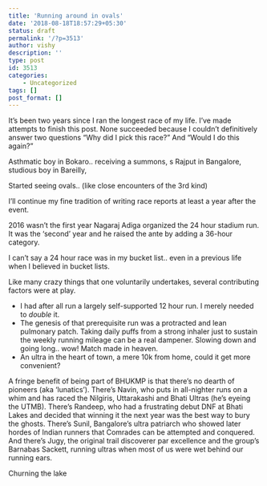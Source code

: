 ```yaml
---
title: 'Running around in ovals'
date: '2018-08-18T18:57:29+05:30'
status: draft
permalink: '/?p=3513'
author: vishy
description: ''
type: post
id: 3513
categories: 
    - Uncategorized
tags: []
post_format: []
---
```

It’s been two years since I ran the longest race of my life. I’ve made attempts to finish this post. None succeeded because I couldn’t definitively answer two questions “Why did I pick this race?” And “Would I do this again?”

Asthmatic boy in Bokaro.. receiving a summons, s Rajput in Bangalore, studious boy in Bareilly,

Started seeing ovals.. (like close encounters of the 3rd kind)

I’ll continue my fine tradition of writing race reports at least a year after the event.

2016 wasn’t the first year Nagaraj Adiga organized the 24 hour stadium run. It was the ‘second’ year and he raised the ante by adding a 36-hour category.

I can’t say a 24 hour race was in my bucket list.. even in a previous life when I believed in bucket lists.

Like many crazy things that one voluntarily undertakes, several contributing factors were at play.

- I had after all run a largely self-supported 12 hour run. I merely needed to *double* it.
- The genesis of that prerequisite run was a protracted and lean pulmonary patch. Taking daily puffs from a strong inhaler just to sustain the weekly running mileage can be a real dampener. Slowing down and going long.. wow! Match made in heaven.
- An ultra in the heart of town, a mere 10k from home, could it get more convenient?

A fringe benefit of being part of BHUKMP is that there’s no dearth of pioneers (aka ‘lunatics’). There’s Navin, who puts in all-nighter runs on a whim and has raced the Nilgiris, Uttarakashi and Bhati Ultras (he’s eyeing the UTMB). There’s Randeep, who had a frustrating debut DNF at Bhati Lakes and decided that winning it the next year was the best way to bury the ghosts. There’s Sunil, Bangalore’s ultra patriarch who showed later hordes of Indian runners that Comrades can be attempted and conquered. And there’s Jugy, the original trail discoverer par excellence and the group’s Barnabas Sackett, running ultras when most of us were wet behind our running ears.

Churning the lake

